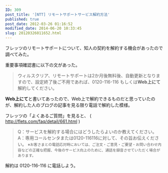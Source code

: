 ```yaml
---
ID: 309
post_title: '[NTT] リモートサポートサービス解約方法'
published: true
post_date: 2012-03-26 01:16:52
modified_date: 2014-06-20 10:33:45
slug: 20120326011652.html
---
```

フレッツのリモートサポートについて、知人の契約を解約する機会があったので調べてみた。
<!--more-->
重要事項確認書に以下の文があった。
<blockquote>ウィルスクリア、リモートサポートは2か月後無料後、自動更新となりますので、設定終了後ご不用であれば、0120-116-116 もしくは<strong>Web上にて</strong>解約してください。</blockquote>
<strong>Web上にて</strong>と書いてあったので、Web上で解約できるものだと思っていたのが、解約した人のブログの記事を見る限り電話で解約した模様。

フレッツの「よくあるご質問」を見ると、
( <a href="http://flets.com/faq/detail/661.html">http://flets.com/faq/detail/661.html</a> )
<blockquote>Q：サービスを解約する場合にはどうしたらよいのか教えてください。
A：専用コールセンタまたは0120-116116に対して、その旨お伝えください。
<small>※お客さまとの電話応対時においては、ご注文・ご意見・ご要望・お問い合わせ内容などの正確な把握、今後のサービス向上のために、通話を録音させていただく場合があります。</small></blockquote>
解約は 0120-116-116 に電話しよう。